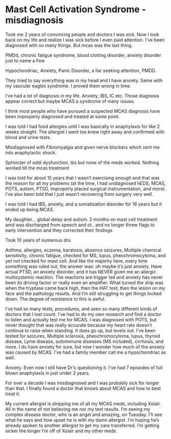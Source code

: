 [//]: # (source: ?)
[//]: # (tags: misdiagnoses)

# Mast Cell Activation Syndrome - misdiagnosis

Took me 2 years of convincing people and doctors I was sick. Now I look back on my life and realize I was sick before I even paid attention. I've been diagnosed with so many things. But mcas was the last thing.

PMDd, chronic fatigue syndrome, blood clotting disorder, anxiety disorder just to name a Few

Hypochondriac, Anxiety, Panic Disorder, a liar seeking attention, PMDD.

They tried to say everything was in my head and I have anxiety. Same with my vascular eagles syndrome. I proved them wrong in time.

I’ve had a lot of diagnosis in my life. Anxiety, IBS, IC etc. Those diagnosis appear correct but maybe MCAS a syndrome of many issues. 

I think most people who have pursued a suspected MCAS diagnosis have been improperly diagnosed and treated at some point.

I was told I had food allergies until I was basically in anaphylaxis for like 2 weeks straight. The allergist I went too knew right away and confirmed with blood and urine tests.

Misdiagnosed with Fibromyalgia and given nerve blockers which sent me into anaphylactic shock.

Sphincter of oddi dysfunction, ibs but none of the meds worked. Nothing worked till the mcas treatment

I was told for about 15 years that I wasn’t exercising enough and that was the reason for all my problems (at the time, I had undiagnosed hEDS, MCAS, POTS, autism, PTSD, improperly placed surgical instrumentation, and more). I’ve also been told that I just wasn’t recovering from surgery very well.

I was told I had IBS, anxiety, and a somatization disorder for 16 years but it ended up being MCAS.

My daughter... global delay and autism. 2 months on mast cell treatment amd was discharged from speech and ot.. and no longer threw flags to early intervention and they corrected their findings

Took 10 years of numerous drs.

Asthma, allergies, eczema, karatosis, absence seizures, Multiple chemical sensitivity, chronic fatigue, checked for MS, lupus, pheochromocytoma, and yet not checked for mast cell.
And like the majority here, every time something was ruled out, the answer was: oh maybe it’s just anxiety.
Have actual PTSD, an anxiety disorder, and it has NEVER given me an allergic multisystemic reaction.
The reactions are trigger led and anxiety has never been its driving factor or really even an amplifier.
What turned the ship was when the tryptase came back high, then the HAT test, then the lesion on my face and the pathology results. And I’m still struggling to get things locked down. The degree of resistance to this is awful.

I’ve had so many tests, procedures, and seen so many different kinds of doctors that I lost count. I’ve had to do my own research and find a doctor to listen and actually test me for MCAS. I was diagnosed with POTS, but never thought that was really accurate because my heart rate doesn’t continue to raise when standing. It does go up, but levels out.
I’ve been tested for seizures, Multiple sclerosis, pheochromocytoma, lupus, thyroid disease, Lyme disease, autoimmune diseases (MS included), cirrhosis, and more. I do have anxiety for sure, but now I wonder how much of the anxiety was caused by MCAS. I’ve had a
family member call me a hypochondriac as well.

Anxiety. Even now I still have Dr's questioning it. I've had 7 episodes of full blown anaphylaxis in just under 2 years.

For over a decade I was misdiagnosed and I was probably sick for longer than that. I finally found a doctor that knows about MCAS and how to best treat it.

My current allergist is stripping me of all my MCAS meds, including Xolair. All in the name of not believing me nor my test results. I’m seeing my complex disease doctor, who is an angel and amazing, on Tuesday. I’ll see what he says and how upset he is with my damn allergist. I’m hoping he’s already spoken to another allergist to get my care transferred. I’m getting sicker the longer I’m off of Xolair and my other meds.
